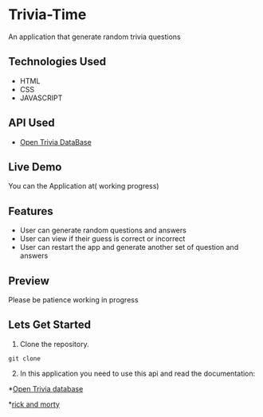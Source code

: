 # Trivia-Time
An application  that generate random trivia questions
## Technologies Used
* HTML
* CSS
* JAVASCRIPT
## API Used
* [Open Trivia DataBase ](https://opentdb.com/api_config.php)
## Live Demo

You can the Application at( working progress)

## Features
* User can generate random questions and answers
* User can view if their guess is correct or incorrect
* User can restart the app and generate another set of question and answers
## Preview
Please be patience working in progress

## Lets Get Started
1. Clone the repository.
```
git clone

```
2. In this application you need to use this api and read the documentation:

*[Open Trivia database](https://opentdb.com/api_config.php)

*[rick and morty](https://rickandmortyapi.com/)
